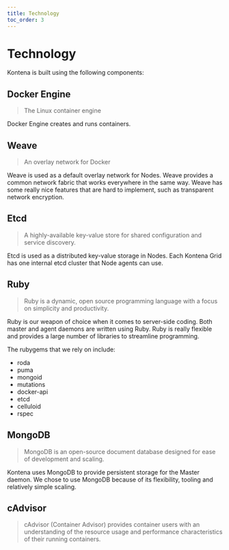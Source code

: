 ```yaml
---
title: Technology
toc_order: 3
---
```


# Technology

Kontena is built using the following components:

## Docker Engine

> The Linux container engine

Docker Engine creates and runs containers.

## Weave

> An overlay network for Docker

Weave is used as a default overlay network for Nodes. Weave provides a common network fabric that works everywhere in the same way. Weave has some really nice features that are hard to implement, such as transparent network encryption.

## Etcd

> A highly-available key-value store for shared configuration and service discovery.

Etcd is used as a distributed key-value storage in Nodes. Each Kontena Grid has one internal etcd cluster that Node agents can use.

## Ruby

> Ruby is a dynamic, open source programming language with a focus on simplicity and productivity.

Ruby is our weapon of choice when it comes to server-side coding. Both master and agent daemons are written using Ruby. Ruby is really flexible and provides a large number of libraries to streamline programming.

The rubygems that we rely on include:

* roda
* puma
* mongoid
* mutations
* docker-api
* etcd
* celluloid
* rspec

## MongoDB

> MongoDB is an open-source document database designed for ease of development and scaling.

Kontena uses MongoDB to provide persistent storage for the Master daemon. We chose to use MongoDB because of its flexibility, tooling and relatively simple scaling.

## cAdvisor

> cAdvisor (Container Advisor) provides container users with an understanding of the resource usage and performance characteristics of their running containers.
